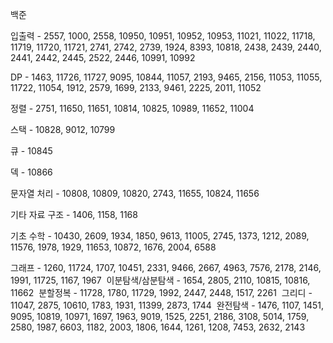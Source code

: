 백준 

입출력 - 2557, 1000, 2558, 10950, 10951, 10952, 10953, 11021, 11022, 11718, 11719, 11720, 11721, 2741, 2742, 2739, 1924, 8393, 10818, 2438, 2439, 2440, 2441, 2442, 2445, 2522, 2446, 10991, 10992
 
DP - 1463, 11726, 11727, 9095, 10844, 11057, 2193, 9465, 2156, 11053, 11055, 11722, 11054, 1912, 2579, 1699, 2133, 9461, 2225, 2011, 11052
 
정렬 - 2751, 11650, 11651, 10814, 10825, 10989, 11652, 11004
 
스택 - 10828, 9012, 10799 
 
큐 - 10845
 
덱 - 10866
 
문자열 처리 - 10808, 10809, 10820, 2743, 11655, 10824, 11656
 
기타 자료 구조 - 1406, 1158, 1168
 
기초 수학 - 10430, 2609, 1934, 1850, 9613, 11005, 2745, 1373, 1212, 2089, 11576, 1978, 1929, 11653, 10872, 1676, 2004, 6588
 
그래프 - 1260, 11724, 1707, 10451, 2331, 9466, 2667, 4963, 7576, 2178, 2146, 1991, 11725, 1167, 1967 
이분탐색/삼분탐색 - 1654, 2805, 2110, 10815, 10816, 11662 
분할정복 - 11728, 1780, 11729, 1992, 2447, 2448, 1517, 2261 
그리디 - 11047, 2875, 10610, 1783, 1931, 11399, 2873, 1744 
 완전탐색 - 1476, 1107, 1451, 9095, 10819, 10971, 1697, 1963, 9019, 1525, 2251, 2186, 3108, 5014, 1759, 2580, 1987, 6603, 1182, 2003, 1806, 1644, 1261, 1208, 7453, 2632, 2143
